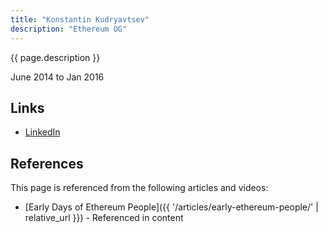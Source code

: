```yaml
---
title: "Konstantin Kudryavtsev"
description: "Ethereum OG"
---
```


{{ page.description }}

June 2014 to Jan 2016

## Links
- [LinkedIn](https://www.linkedin.com/in/kkudryavtsev/)

## References

This page is referenced from the following articles and videos:

- [Early Days of Ethereum People]({{ '/articles/early-ethereum-people/' | relative_url }}) - Referenced in content
